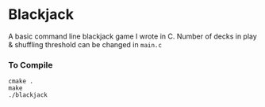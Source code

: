 # Blackjack

A basic command line blackjack game I wrote in C.
Number of decks in play & shuffling threshold can be changed in `main.c`


### To Compile
```
cmake .
make
./blackjack
```
